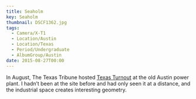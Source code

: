 ```yaml
---
title: Seaholm
key: Seaholm
thumbnail: DSCF1362.jpg
tags:
  - Camera/X-T1
  - Location/Austin
  - Location/Texas
  - Period/Undergraduate
  - AlbumGroup/Austin
date: 2015-08-27T00:00
---
```

In August, The Texas Tribune hosted [Texas Turnout](https://medium.com/the-texas-tribune/texas-voter-turnout-is-dismal-here-are-8-ways-to-improve-it-13342ff153e5) at the old Austin power plant. I hadn’t been at the site before and had only seen it at a distance, and the industrial space creates interesting geometry.
